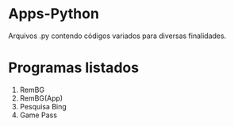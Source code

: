 # Apps-Python #

  Arquivos .py contendo códigos variados para diversas finalidades.

# Programas listados 
  1) RemBG
  2) RemBG(App)
  3) Pesquisa Bing
  4) Game Pass
